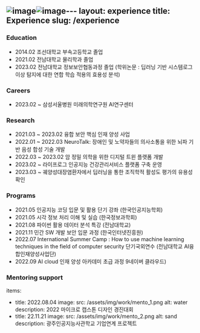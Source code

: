 ![image](https://github.com/hotelshoe27/hotelshoe27.github.io/assets/120359150/5f9f9988-f522-4361-83c4-ae59adf2b0f4)![image](https://github.com/hotelshoe27/hotelshoe27.github.io/assets/120359150/60928982-9040-48f9-a43d-ea6fdcb820f4)---
layout: experience
title: Experience
slug: /experience
---

### Education

- 2014.02 조선대학교 부속고등학교 졸업
- 2021.02 전남대학교 물리학과 졸업
- 2023.02 전남대학교 정보보안협동과정 졸업 (학위논문 : 딥러닝 기반 시스템로그 이상 탐지에 대한 연합 학습 적용의 효용성 분석)

### Careers

- 2023.02 ~ 삼성서울병원 미래의학연구원 AI연구센터

### Research

- 2021.03 ~ 2023.02 융합 보안 핵심 인재 양성 사업
- 2022.01 ~ 2022.03 NeuroTalk: 장애인 및 노약자들의 의사소통을 위한 뇌파 기반 음성 합성 기술 개발
- 2022.03 ~ 2023.02 암 정밀 의학을 위한 디지털 트윈 플랫폼 개발
- 2023.02 ~ 라이프로그 인공지능 건강관리서비스 플랫폼 구축 운영
- 2023.03 ~ 궤양성대장염환자에서 딥러닝을 통한 조직학적 활성도 평가의 유용성 확인

### Programs

- 2021.05 인공지능 코딩 입문 및 활용 단기 강좌 (한국인공지능학회)
- 2021.05 시각 정보 처리 이해 및 실습 (한국정보과학회)
- 2021.08 파이썬 활용 데이터 분석 특강 (전남대학교)
- 2021.11 민간 SW 개발 보안 입문 과정 (한국인터넷진흥원)
- 2022.07 International Summer Camp : How to use machine learning techniques in the field of computer security 단기국외연수 (전남대학교 AI융합인재양성사업단)
- 2022.09 AI cloud 인재 양성 아카데미 초급 과정 9네이버 클라우드)

### Mentoring support

items:
  - title: 2022.08.04
    image:
      src: /assets/img/work/mento_1.png
      alt: water
    description: 2022 마이크로 캡스톤 디자인 경진대회
  - title: 22.11.21
    image:
      src: /assets/img/work/mento_2.png
      alt: sand
    description: 광주인공지능사관학교 기업연계 프로젝트
